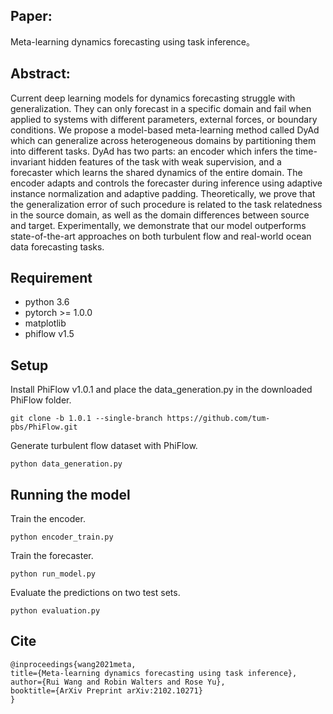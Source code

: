 ## Paper: 
Meta-learning dynamics forecasting using task inference。

## Abstract:
Current deep learning models for dynamics forecasting struggle with generalization. They can only forecast in a specific domain and fail when applied to systems with different parameters, external forces, or boundary conditions. We propose a model-based meta-learning method called DyAd which can generalize across heterogeneous domains by partitioning them into different tasks. DyAd has two parts: an encoder which infers the time-invariant hidden features of the task with weak supervision, and a forecaster which learns the shared dynamics of the entire domain. The encoder adapts and controls the forecaster during inference using adaptive instance normalization and adaptive padding. Theoretically, we prove that the generalization error of such procedure is related to the task relatedness in the source domain, as well as the domain differences between source and target. Experimentally, we demonstrate that our model outperforms state-of-the-art approaches on both turbulent flow and real-world ocean data forecasting tasks.


## Requirement 
* python 3.6
* pytorch >= 1.0.0
* matplotlib
* phiflow v1.5

## Setup
Install PhiFlow v1.0.1 and place the data_generation.py in the downloaded PhiFlow folder.
```
git clone -b 1.0.1 --single-branch https://github.com/tum-pbs/PhiFlow.git
```

Generate turbulent flow dataset with PhiFlow.
```
python data_generation.py
```

## Running the model
Train the encoder.
```
python encoder_train.py
```

Train the forecaster.
```
python run_model.py
```

Evaluate the predictions on two test sets.
```
python evaluation.py
```

## Cite
```
@inproceedings{wang2021meta,
title={Meta-learning dynamics forecasting using task inference},
author={Rui Wang and Robin Walters and Rose Yu},
booktitle={ArXiv Preprint arXiv:2102.10271}
}
```
